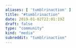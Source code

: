 ```yaml
---
aliases: [ 'tumblrinaction' ]
title: "#tumblrinaction"
date: 2019-01-02T22:01:19Z
draft: false
type: "community"
kind: "media"
subreddit: "tumblrinaction"
---
```

